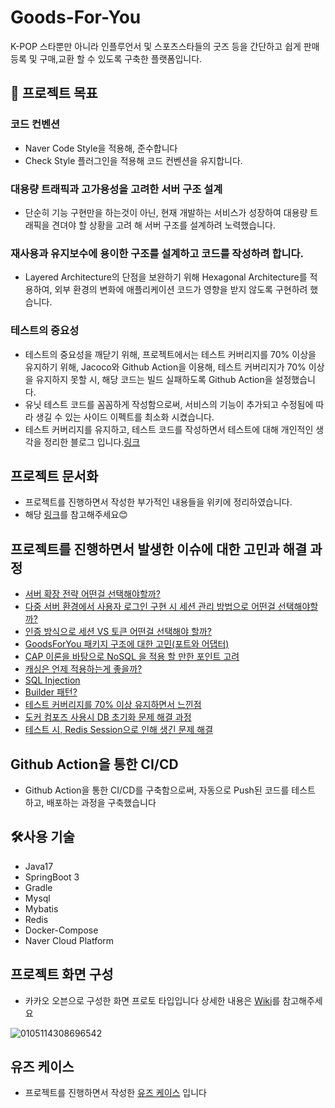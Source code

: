 # Goods-For-You

K-POP 스타뿐만 아니라 인플루언서 및 스포츠스타들의 굿즈 등을 간단하고 쉽게 판매 등록 및 구매,교환 할 수 있도록 구축한 플랫폼입니다.

## 🎯 프로젝트 목표

### 코드 컨벤션

- Naver Code Style을 적용해, 준수합니다
- Check Style 플러그인을 적용해 코드 컨벤션을 유지합니다.

### 대용량 트래픽과 고가용성을 고려한 서버 구조 설계

- 단순히 기능 구현만을 하는것이 아닌, 현재 개발하는 서비스가 성장하여 대용량 트래픽을 견뎌야 할 상황을 고려 해 서버 구조를 설계하려 노력했습니다.

### 재사용과 유지보수에 용이한 구조를 설계하고 코드를 작성하려 합니다.

- Layered Architecture의 단점을 보완하기 위해 Hexagonal Architecture를 적용하여, 외부 환경의 변화에 애플리케이션 코드가 영향을 받지 않도록 구현하려 했습니다.

### 테스트의 중요성

- 테스트의 중요성을 깨닫기 위해,  프로젝트에서는 테스트 커버리지를 70% 이상을 유지하기 위해, Jacoco와 Github Action을 이용해, 테스트 커버리지가 70% 이상을 유지하지 못할 시, 해당 코드는 빌드 실패하도록 Github Action을 설정했습니다.
- 유닛 테스트 코드를 꼼꼼하게 작성함으로써, 서비스의 기능이 추가되고 수정됨에 따라 생길 수 있는 사이드 이펙트를 최소화 시켰습니다.
- 테스트 커버리지를 유지하고, 테스트 코드를 작성하면서 테스트에 대해 개인적인 생각을 정리한 블로그 입니다.[링크](https://simgee.tistory.com/45)

## 프로젝트 문서화

- 프로젝트를 진행하면서 작성한 부가적인 내용들을 위키에 정리하였습니다.
- 해당 [링크](https://github.com/f-lab-edu/Goods-For-You/wiki/%ED%94%84%EB%A1%9C%EC%A0%9D%ED%8A%B8-%EA%B4%80%EB%A0%A8-%EC%BB%A8%EB%B2%A4%EC%85%98-&-Rule)를 참고해주세요😊

## 프로젝트를 진행하면서 발생한 이슈에 대한 고민과 해결 과정

- [서버 확장 전략 어떤걸 선택해야할까?](https://simgee.tistory.com/32)
- [다중 서버 환경에서 사용자 로그인 구현 시 세션 관리 방법으로 어떤걸 선택해야할까?](https://simgee.tistory.com/34)
- [인증 방식으로 세션 VS 토큰 어떤걸 선택해야 할까?](https://simgee.tistory.com/35)
- [GoodsForYou 패키지 구조에 대한 고민(포트와 어댑터)](https://simgee.tistory.com/41)
- [CAP 이론을 바탕으로 NoSQL 을 적용 할 만한 포인트 고려](https://simgee.tistory.com/42)
- [캐싱은 언제 적용하는게 좋을까?](https://simgee.tistory.com/43)
- [SQL Injection](https://simgee.tistory.com/48)
- [Builder 패턴?](https://simgee.tistory.com/47)
- [테스트 커버리지를 70% 이상 유지하면서 느낀점](https://simgee.tistory.com/45)
- [도커 컴포즈 사용시 DB 초기화 문제 해결 과정](https://simgee.tistory.com/44)
- [테스트 시, Redis Session으로 인해 생긴 문제 해결](https://simgee.tistory.com/51)

## Github Action을 통한 CI/CD

- Github Action을 통한 CI/CD를 구축함으로써, 자동으로 Push된 코드를 테스트 하고, 배포하는 과정을 구축했습니다

## 🛠사용 기술

- Java17
- SpringBoot 3
- Gradle
- Mysql
- Mybatis
- Redis
- Docker-Compose
- Naver Cloud Platform


## 프로젝트 화면 구성

- 카카오 오븐으로 구성한 화면 프로토 타입입니다 상세한 내용은 [Wiki](https://github.com/f-lab-edu/Goods-For-You/wiki/%ED%99%94%EB%A9%B4-%ED%94%84%EB%A1%9C%ED%86%A0-%ED%83%80%EC%9E%85)를 참고해주세요

![0105114308696542](https://user-images.githubusercontent.com/76669404/210689539-a5b3d9ea-cfbb-4e52-b17e-0c0a12c3f5f9.jpg)

## 유즈 케이스

- 프로젝트를 진행하면서 작성한 [유즈 케이스](https://github.com/f-lab-edu/Goods-For-You/wiki/%EC%9C%A0%EC%A6%88-%EC%BC%80%EC%9D%B4%EC%8A%A4) 입니다

